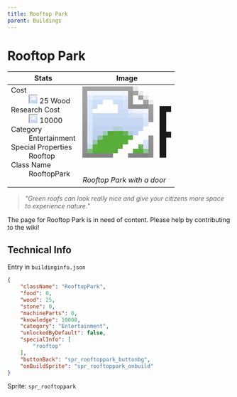 ```yaml
---
title: Rooftop Park
parent: Buildings
---
```

# Rooftop Park

[//]: # (Pre-generated content)
<table><thead><tr><th>Stats</th><th>Image</th></tr></thead><tbody><tr><td><dl><dt>Cost</dt><dd><div class="resource-icon"><img style="object-position: -637px -751px;" src="https://tfe2-wiki.github.io/assets/sprites.png"></div> 25 Wood</dd><dt>Research Cost</dt><dd><div class="resource-icon"><img style="object-position: -268px -522px;" src="https://tfe2-wiki.github.io/assets/sprites.png"></div> 10000</dd><dt>Category</dt><dd>Entertainment</dd><dt>Special Properties</dt><dd>Rooftop</dd><dt>Class Name</dt><dd>RooftopPark</dd></dl></td><td><style>.building-image {width: 200px;height: 200px;overflow: hidden;position: relative;}.building-image img {image-rendering: pixelated;object-fit: none;transform: scale(10);transform-origin: left top;position: absolute;left: 0;top: 0;}.resource-image {width: 200px;height: 200px;overflow: hidden;position: relative;}.resource-image img {image-rendering: pixelated;object-fit: none;transform: scale(20);transform-origin: left top;position: absolute;left: 0;top: 0;}.building-icon {width: 20px;height: 20px;overflow: hidden;position: relative;display: inline-block;}.building-icon img {image-rendering: pixelated;object-fit: none;transform: scale(1);transform-origin: left top;position: absolute;left: 0;top: 0;}.resource-icon {width: 20px;height: 20px;overflow: hidden;position: relative;display: inline-block;}.resource-icon img {image-rendering: pixelated;object-fit: none;transform: scale(2);transform-origin: left top;position: absolute;left: 0;top: 0;}</style><div class="building-image"><img style="object-position: -554px -1023px;" src="https://tfe2-wiki.github.io/assets/sprites.png" alt="Rooftop Park Back"><img style="object-position: -547px -699px;" src="https://tfe2-wiki.github.io/assets/sprites.png" alt="Rooftop Park"></div><i>Rooftop Park with a door</i></td></tr></tbody></table><blockquote><i>"Green roofs can look really nice and give your citizens more space to experience nature."</i></blockquote>

The page for Rooftop Park is in need of content. Please help by contributing to the wiki!

## Technical Info
Entry in `buildinginfo.json`

```json
{
    "className": "RooftopPark",
    "food": 0,
    "wood": 25,
    "stone": 0,
    "machineParts": 0,
    "knowledge": 10000,
    "category": "Entertainment",
    "unlockedByDefault": false,
    "specialInfo": [
        "rooftop"
    ],
    "buttonBack": "spr_rooftoppark_buttonbg",
    "onBuildSprite": "spr_rooftoppark_onbuild"
}
```

Sprite: `spr_rooftoppark`

